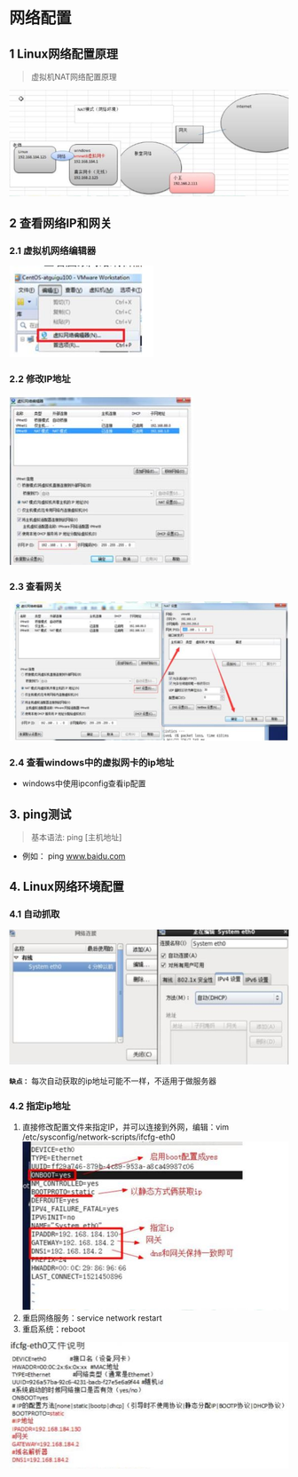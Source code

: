 # 网络配置

## 1 Linux网络配置原理

> 虚拟机NAT网络配置原理

![虚拟机NAT网络配置原理](../Linux_note/images/3.9虚拟机NAT网络配置原理.jpg)

## 2 查看网络IP和网关

### 2.1 虚拟机网络编辑器

![3.9虚拟机网络编辑器.jpg](../Linux_note/images/3.9虚拟机网络编辑器.jpg)

### 2.2 修改IP地址

![修改IP地址](../Linux_note/images/3.9修改IP地址.jpg)

### 2.3 查看网关

![查看网关](../Linux_note/images/3.9查看网关.jpg)

### 2.4 查看windows中的虚拟网卡的ip地址

* windows中使用ipconfig查看ip配置

## 3. ping测试

> 基本语法: ping [主机地址]

* 例如： ping www.baidu.com

## 4. Linux网络环境配置

### 4.1 自动抓取

![自动抓取自动抓取](../Linux_note/images/3.9自动抓取.jpg)

**`缺点：`** 每次自动获取的ip地址可能不一样，不适用于做服务器

### 4.2 指定ip地址

1. 直接修改配置文件来指定IP，并可以连接到外网，编辑：vim /etc/sysconfig/network-scripts/ifcfg-eth0
  ![指定ip地址](../Linux_note/images/3.9指定ip地址.jpg)
2. 重启网络服务：service network restart
3. 重启系统：reboot


![3.9ifcfg-eth0说明](../Linux_note/images/3.9ifcfg-eth0说明.jpg)


